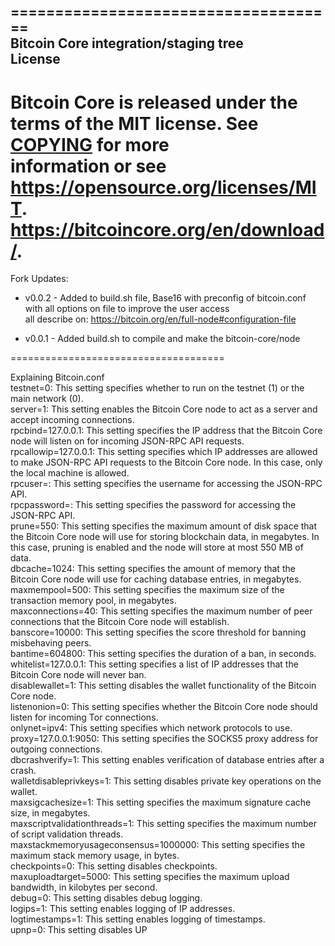 =====================================   
Bitcoin Core integration/staging tree   
License  
-------  
Bitcoin Core is released under the terms of the MIT license. See [COPYING](COPYING) for more  
information or see https://opensource.org/licenses/MIT.  
https://bitcoincore.org/en/download/.  
=====================================  
Fork Updates:  
   - v0.0.2 - Added to build.sh file, Base16 with preconfig of bitcoin.conf  
                with all options on file to improve the user access  
                all describe on: https://bitcoin.org/en/full-node#configuration-file          
  
   - v0.0.1 - Added build.sh to compile and make the bitcoin-core/node  
  
=====================================  
    
Explaining Bitcoin.conf  
testnet=0: This setting specifies whether to run on the testnet (1) or the main network (0).  
server=1: This setting enables the Bitcoin Core node to act as a server and accept incoming connections.  
rpcbind=127.0.0.1: This setting specifies the IP address that the Bitcoin Core node will listen on for incoming JSON-RPC API requests.  
rpcallowip=127.0.0.1: This setting specifies which IP addresses are allowed to make JSON-RPC API requests to the Bitcoin Core node. In this case, only the local machine is allowed.  
rpcuser=<your rpc username>: This setting specifies the username for accessing the JSON-RPC API.  
rpcpassword=<your rpc password>: This setting specifies the password for accessing the JSON-RPC API.  
prune=550: This setting specifies the maximum amount of disk space that the Bitcoin Core node will use for storing blockchain data, in megabytes. In this case, pruning is enabled and the node will store at most 550 MB of data.  
dbcache=1024: This setting specifies the amount of memory that the Bitcoin Core node will use for caching database entries, in megabytes.  
maxmempool=500: This setting specifies the maximum size of the transaction memory pool, in megabytes.  
maxconnections=40: This setting specifies the maximum number of peer connections that the Bitcoin Core node will establish.  
banscore=10000: This setting specifies the score threshold for banning misbehaving peers.  
bantime=604800: This setting specifies the duration of a ban, in seconds.  
whitelist=127.0.0.1: This setting specifies a list of IP addresses that the Bitcoin Core node will never ban.  
disablewallet=1: This setting disables the wallet functionality of the Bitcoin Core node.  
listenonion=0: This setting specifies whether the Bitcoin Core node should listen for incoming Tor connections.  
onlynet=ipv4: This setting specifies which network protocols to use.  
proxy=127.0.0.1:9050: This setting specifies the SOCKS5 proxy address for outgoing connections.  
dbcrashverify=1: This setting enables verification of database entries after a crash.  
walletdisableprivkeys=1: This setting disables private key operations on the wallet.  
maxsigcachesize=1: This setting specifies the maximum signature cache size, in megabytes.  
maxscriptvalidationthreads=1: This setting specifies the maximum number of script validation threads.  
maxstackmemoryusageconsensus=1000000: This setting specifies the maximum stack memory usage, in bytes.  
checkpoints=0: This setting disables checkpoints.  
maxuploadtarget=5000: This setting specifies the maximum upload bandwidth, in kilobytes per second.  
debug=0: This setting disables debug logging.  
logips=1: This setting enables logging of IP addresses.  
logtimestamps=1: This setting enables logging of timestamps.  
upnp=0: This setting disables UP  
